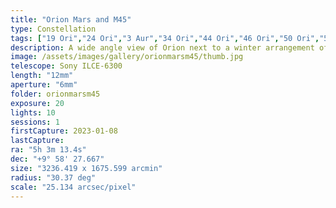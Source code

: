 ```yaml
---
title: "Orion Mars and M45"
type: Constellation
tags: ["19 Ori","24 Ori","3 Aur","34 Ori","44 Ori","46 Ori","50 Ori","53 Ori","58 Ori","87 Tau","Al Mankib","Algebar (β Ori)","Betelgeux (α Ori)","Cor Tauri","Flame Nebula","Great Orion Nebula","IC341","IC353","IC354","IC360","IC434","M45","Mars","Kabalinan (ι Aur)","M42","Maia Nebula","NGC1432","NGC1909","NGC1976","Orion B","Orion Nebula","Parilicium (α Tau)","Part of the constellation Eridanus (Eri)","Part of the constellation Lepus (Lep)","Part of the constellation Monoceros (Mon)","Part of the constellation Orion (Ori)","Part of the constellation Taurus (Tau)","The star Aldebaran","The star Alnilam (ε Ori)","The star Alnitak (ζ Ori)","The star Bellatrix (γ Ori)","The star Betelgeuse","The star Hassaleh","The star Hatysa (ι Ori)","The star Mintaka (δ Ori)","The star Rigel","The star Saiph (κ Ori)","the Witch Head Nebula"]
description: A wide angle view of Orion next to a winter arrangement of bright Aldebaran, Mars, and the Pleiades.
image: /assets/images/gallery/orionmarsm45/thumb.jpg
telescope: Sony ILCE-6300
length: "12mm"
aperture: "6mm"
folder: orionmarsm45
exposure: 20
lights: 10
sessions: 1
firstCapture: 2023-01-08
lastCapture:
ra: "5h 3m 13.4s"
dec: "+9° 58' 27.667"
size: "3236.419 x 1675.599 arcmin"
radius: "30.37 deg"
scale: "25.134 arcsec/pixel"
---
```

